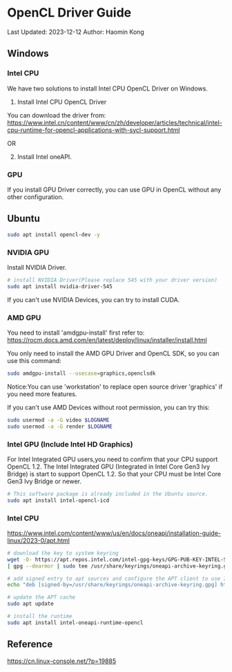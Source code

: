 # OpenCL Driver Guide

Last Updated: 2023-12-12
Author: Haomin Kong

## Windows

### Intel CPU

We have two solutions to install Intel CPU OpenCL Driver on Windows.

1. Install Intel CPU OpenCL Driver

You can download the driver from:
https://www.intel.cn/content/www/cn/zh/developer/articles/technical/intel-cpu-runtime-for-opencl-applications-with-sycl-support.html

OR

2. Install Intel oneAPI.

### GPU

If you install GPU Driver correctly, you can use GPU in OpenCL without any other configuration.

## Ubuntu

```bash
sudo apt install opencl-dev -y
```

### NVIDIA GPU

Install NVIDIA Driver.

```bash
# install NVIDIA Driver(Please replace 545 with your driver version)
sudo apt install nvidia-driver-545
```

If you can't use NVIDIA Devices, you can try to install CUDA.

### AMD GPU

You need to install 'amdgpu-install' first refer to:
https://rocm.docs.amd.com/en/latest/deploy/linux/installer/install.html

You only need to install the AMD GPU Driver and OpenCL SDK, so you can use this command:

```bash
sudo amdgpu-install --usecase=graphics,openclsdk
```

Notice:You can use 'workstation' to replace open source driver 'graphics' if you need more features.

If you can't use AMD Devices without root permission, you can try this:

```bash
sudo usermod -a -G video $LOGNAME
sudo usermod -a -G render $LOGNAME
```

### Intel GPU (Include Intel HD Graphics)

For Intel Integrated GPU users,you need to confirm that your CPU support OpenCL 1.2.
The Intel Integrated GPU (Integrated in Intel Core Gen3 Ivy Bridge) is start to support OpenCL 1.2.
So that your CPU must be Intel Core Gen3 Ivy Bridge or newer.

```bash
# This software package is already included in the Ubuntu source.
sudo apt install intel-opencl-icd
```

### Intel CPU

https://www.intel.com/content/www/us/en/docs/oneapi/installation-guide-linux/2023-0/apt.html

```bash
# download the key to system keyring
wget -O- https://apt.repos.intel.com/intel-gpg-keys/GPG-PUB-KEY-INTEL-SW-PRODUCTS.PUB \
| gpg --dearmor | sudo tee /usr/share/keyrings/oneapi-archive-keyring.gpg > /dev/null

# add signed entry to apt sources and configure the APT client to use Intel repository:
echo "deb [signed-by=/usr/share/keyrings/oneapi-archive-keyring.gpg] https://apt.repos.intel.com/oneapi all main" | sudo tee /etc/apt/sources.list.d/oneAPI.list

# update the APT cache
sudo apt update

# install the runtime
sudo apt install intel-oneapi-runtime-opencl
```

## Reference

https://cn.linux-console.net/?p=19885